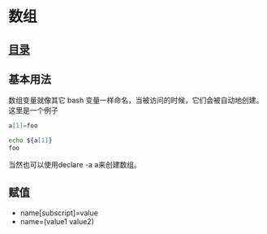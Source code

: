 # 数组
## [目录](.https://github.com/shgopher/GOFamily/tree/master/%E5%85%A5%E9%97%A8%E7%AF%87/%E6%93%8D%E4%BD%9C%E7%B3%BB%E7%BB%9F/shell)
## 基本用法

数组变量就像其它 bash 变量一样命名，当被访问的时候，它们会被自动地创建。这里是一个例子

```BASH
a[1]=foo

echo ${a[1]}
foo
```
当然也可以使用declare -a a来创建数组。

## 赋值

- name[subscript]=value
- name=(value1 value2)
